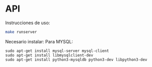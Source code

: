 # API 

Instrucciones de uso:
```bash
make runserver
```

Necesario instalar: 
	Para MYSQL:
```
sudo apt-get install mysql-server mysql-client
sudo apt-get install libmysqlclient-dev
sudo apt-get install python3-mysqldb python3-dev libpython3-dev

```
